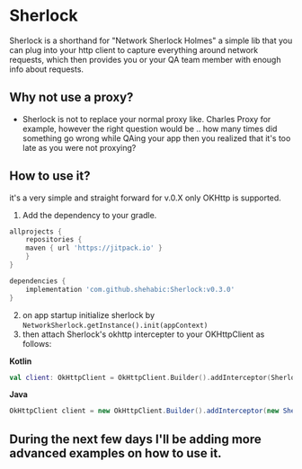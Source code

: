 # Sherlock
Sherlock is a shorthand for "Network Sherlock Holmes" a simple lib that you can plug into your http client to capture everything around network requests, which then provides you or your QA team member with enough info about requests.

## Why not use a proxy?
- Sherlock is not to replace your normal proxy like. Charles Proxy for example, however the right question would be .. how many times did something go wrong while QAing your app then you realized that it's too late as you were not proxying?
## How to use it?
it's a very simple and straight forward for v.0.X only OKHttp is supported.
1. Add the dependency to your gradle.
```groovy
allprojects {
    repositories {
	maven { url 'https://jitpack.io' }
    }
}
```
```groovy
dependencies {
    implementation 'com.github.shehabic:Sherlock:v0.3.0'
}
```
2. on app startup initialize sherlock by ``` NetworkSherlock.getInstance().init(appContext) ```
3. then attach Sherlock's okhttp intercepter to your OKHttpClient as follows:

**Kotlin**
```kotlin
val client: OkHttpClient = OkHttpClient.Builder().addInterceptor(SherlockOkHttpInterceptor()).build()
```
**Java**
```java
OkHttpClient client = new OkHttpClient.Builder().addInterceptor(new SherlockOkHttpInterceptor()).build()
```
## During the next few days I'll be adding more advanced examples on how to use it. 
